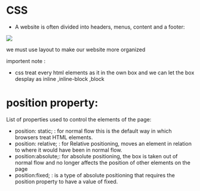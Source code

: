 # CSS

* A website is often divided into headers, menus, content and a footer: 

![](https://miro.medium.com/max/1024/1*XCZZZmhQN4rHLw2dW14BZQ.png)

we must use layout to make our website more organized 


importent note :

  * css treat every html elements as it in the own box and we can let the box desplay as inline ,inline-block ,block 
  
 # position property:
List of properties used to control the elements of the page:

* position: static; : for normal flow this is the default way in which browsers treat HTML elements.
* position: relative; : for Relative positioning, moves an element in relation to where it would have been in normal flow. 
* position:absolute;: for absolute positioning, the box is taken out of normal flow and no longer affects the position of other elements on the page
* position:fixed; : is a type of absolute positioning that requires the position property to have a value of fixed.
